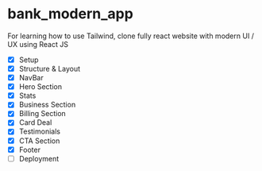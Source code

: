 # bank_modern_app

For learning how to use Tailwind, clone fully react website with modern UI / UX using React JS

- [x] Setup
- [x] Structure & Layout
- [x] NavBar
- [x] Hero Section
- [x] Stats
- [x] Business Section
- [x] Billing Section
- [x] Card Deal
- [x] Testimonials
- [x] CTA Section
- [x] Footer
- [ ] Deployment
